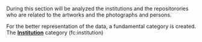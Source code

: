 During this section will be analyzed the institutions and the repositorories who are related to the artworks and the photographs and persons. 

For the better representation of the data, a fundamental category is created. The __[Institution](Institution.md)__ category (fc:institution)


